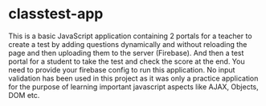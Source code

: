 # classtest-app
This is a basic JavaScript application containing 2 portals for a teacher to create a test by adding questions dynamically and without reloading the page and then uploading them to the server (Firebase). And then a test portal for a student to take the test and check the score at the end. You need to provide your firebase config to run this application. No input validation has been used in this project as it was only a practice application for the purpose of learning important javascript aspects like AJAX, Objects, DOM etc.
